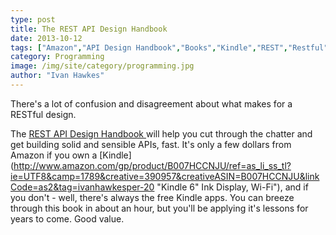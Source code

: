 ```yaml
---
type: post
title: The REST API Design Handbook
date: 2013-10-12
tags: ["Amazon","API Design Handbook","Books","Kindle","REST","Restful","Software Development"]
category: Programming
image: /img/site/category/programming.jpg
author: "Ivan Hawkes"
---
```


There's a lot of confusion and disagreement about what makes for a RESTful design.<!--more-->

The [REST API Design Handbook ](http://www.amazon.com/gp/product/B00890OBFI/ref=as_li_ss_tl?ie=UTF8&camp=1789&creative=390957&creativeASIN=B00890OBFI&linkCode=as2&tag=ivanhawkesper-20 "The REST API Design Handbook") will help you cut through the chatter and get building solid and sensible APIs, fast. It's only a few dollars from Amazon if you own a [Kindle](http://www.amazon.com/gp/product/B007HCCNJU/ref=as_li_ss_tl?ie=UTF8&camp=1789&creative=390957&creativeASIN=B007HCCNJU&linkCode=as2&tag=ivanhawkesper-20 "Kindle 6" Ink Display, Wi-Fi"), and if you don't - well, there's always the free Kindle apps. You can breeze through this book in about an hour, but you'll be applying it's lessons for years to come. Good value.